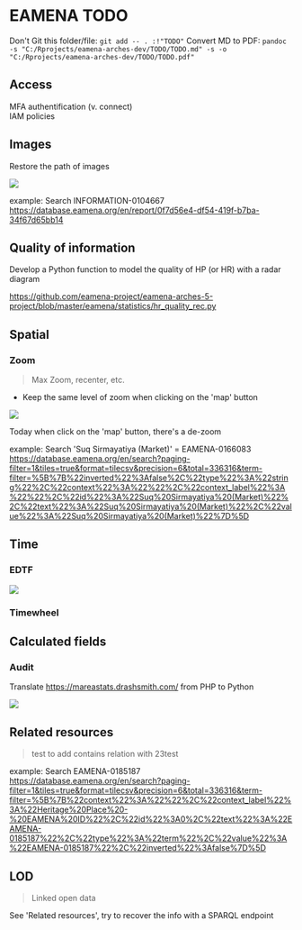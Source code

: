 # EAMENA TODO

Don't Git this folder/file: `git add -- . :!"TODO"`
Convert MD to PDF: `pandoc -s "C:/Rprojects/eamena-arches-dev/TODO/TODO.md" -s -o "C:/Rprojects/eamena-arches-dev/TODO/TODO.pdf"`

## Access

MFA authentification (v. connect)  
IAM policies

## Images

Restore the path of images

![](C:/Rprojects/eamena-arches-dev/www/images-uploaded-error.png)
  
example: Search INFORMATION-0104667
https://database.eamena.org/en/report/0f7d56e4-df54-419f-b7ba-34f67d65bb14

## Quality of information

Develop a Python function to model the quality of HP (or HR) with a radar diagram

https://github.com/eamena-project/eamena-arches-5-project/blob/master/eamena/statistics/hr_quality_rec.py

## Spatial

### Zoom
> Max Zoom, recenter, etc.

+ Keep the same level of zoom when clicking on the 'map' button 

![](C:/Rprojects/eamena-arches-dev/www/zoom-map-same-zoom.png)

Today when click on the 'map' button, there's a de-zoom

example: Search 'Suq Sirmayatiya (Market)' = EAMENA-0166083
https://database.eamena.org/en/search?paging-filter=1&tiles=true&format=tilecsv&precision=6&total=336316&term-filter=%5B%7B%22inverted%22%3Afalse%2C%22type%22%3A%22string%22%2C%22context%22%3A%22%22%2C%22context_label%22%3A%22%22%2C%22id%22%3A%22Suq%20Sirmayatiya%20(Market)%22%2C%22text%22%3A%22Suq%20Sirmayatiya%20(Market)%22%2C%22value%22%3A%22Suq%20Sirmayatiya%20(Market)%22%7D%5D

## Time

### EDTF

![](C:/Rprojects/eamena-arches-dev/www/time-edtf-cultural-periods.png)

### Timewheel


## Calculated fields

### Audit

Translate https://mareastats.drashsmith.com/ from PHP to Python

![](C:/Rprojects/eamena-arches-dev/www/audit-data-sums.png)

## Related resources
> test to add contains relation with 23test 

example: Search EAMENA-0185187
https://database.eamena.org/en/search?paging-filter=1&tiles=true&format=tilecsv&precision=6&total=336316&term-filter=%5B%7B%22context%22%3A%22%22%2C%22context_label%22%3A%22Heritage%20Place%20-%20EAMENA%20ID%22%2C%22id%22%3A0%2C%22text%22%3A%22EAMENA-0185187%22%2C%22type%22%3A%22term%22%2C%22value%22%3A%22EAMENA-0185187%22%2C%22inverted%22%3Afalse%7D%5D

## LOD
> Linked open data

See 'Related resources', try to recover the info with a SPARQL endpoint












